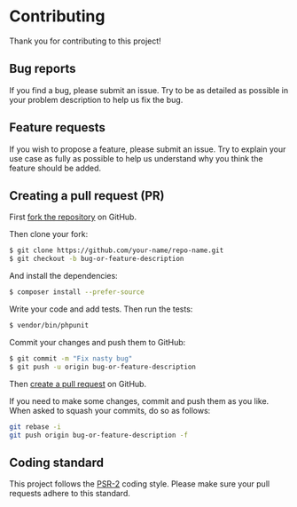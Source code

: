Contributing
============

Thank you for contributing to this project!

Bug reports
-----------

If you find a bug, please submit an issue. Try to be as detailed as possible
in your problem description to help us fix the bug.

Feature requests
----------------

If you wish to propose a feature, please submit an issue. Try to explain your
use case as fully as possible to help us understand why you think the feature
should be added.

Creating a pull request (PR)
----------------------------

First [fork the repository](https://help.github.com/articles/fork-a-repo/) on
GitHub.

Then clone your fork:

```bash
$ git clone https://github.com/your-name/repo-name.git
$ git checkout -b bug-or-feature-description
```

And install the dependencies:

```bash
$ composer install --prefer-source
```

Write your code and add tests. Then run the tests:

```bash
$ vendor/bin/phpunit
```

Commit your changes and push them to GitHub:

```bash
$ git commit -m "Fix nasty bug"
$ git push -u origin bug-or-feature-description
```

Then [create a pull request](https://help.github.com/articles/creating-a-pull-request/)
on GitHub.

If you need to make some changes, commit and push them as you like. When asked
to squash your commits, do so as follows:

```bash
git rebase -i
git push origin bug-or-feature-description -f
```

Coding standard
---------------

This project follows the [PSR-2](http://www.php-fig.org/psr/psr-2/) coding style.
Please make sure your pull requests adhere to this standard.
